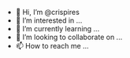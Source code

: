 - 👋 Hi, I’m @crispires
- 👀 I’m interested in ...
- 🌱 I’m currently learning ...
- 💞️ I’m looking to collaborate on ...
- 📫 How to reach me ...

<!---
crispires/crispires is a ✨ special ✨ repository because its `README.md` (this file) appears on your GitHub profile.
You can click the Preview link to take a look at your changes.
--->

